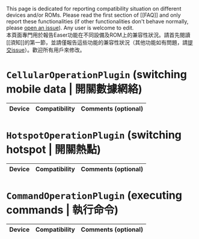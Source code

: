 This page is dedicated for reporting compatibility situation on different devices and/or ROMs. Please read the first section of [[FAQ]] and only report these functionalities (if other functionalities don't behave normally, please [open an issue](https://github.com/renyuneyun/Easer/issues/new)). Any user is welcome to edit.  
本頁面專門用於報告Easer功能在不同設備及ROM上的兼容性狀況。請首先閱讀[[須知]]的第一節，並請僅報告這些功能的兼容性狀況（其他功能如有問題，請[提交issue](https://github.com/renyuneyun/Easer/issues/new)）。歡迎所有用戶來修改。


# `CellularOperationPlugin` (switching mobile data | 開關數據網絡)
| Device | Compatibility | Comments (optional) |
| --- | --- | --- |

# `HotspotOperationPlugin` (switching hotspot | 開關熱點)
| Device | Compatibility | Comments (optional) |
| --- | --- | --- |

# `CommandOperationPlugin` (executing commands | 執行命令)
| Device | Compatibility | Comments (optional) |
| --- | --- | --- |
